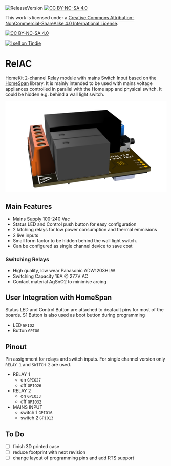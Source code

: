 ![ReleaseVersion](https://img.shields.io/github/v/release/mr4lexndr/RelAC)
[![CC BY-NC-SA 4.0][cc-by-nc-sa-shield]][cc-by-nc-sa]

This work is licensed under a
[Creative Commons Attribution-NonCommercial-ShareAlike 4.0 International License][cc-by-nc-sa].


[![CC BY-NC-SA 4.0][cc-by-nc-sa-image]][cc-by-nc-sa]

<a href="https://www.tindie.com/stores/mr4lexndr/?ref=offsite_badges&utm_source=sellers_Mr4lexndr&utm_medium=badges&utm_campaign=badge_medium"><img src="https://d2ss6ovg47m0r5.cloudfront.net/badges/tindie-mediums.png" alt="I sell on Tindie" width="150" height="78"></a>

[cc-by-nc-sa]: http://creativecommons.org/licenses/by-nc-sa/4.0/
[cc-by-nc-sa-image]: https://licensebuttons.net/l/by-nc-sa/4.0/88x31.png
[cc-by-nc-sa-shield]: https://img.shields.io/badge/License-CC%20BY--NC--SA%204.0-lightgrey.svg
# RelAC


HomeKit 2-channel Relay module with mains Switch Input based on the [HomeSpan](https://github.com/HomeSpan/HomeSpan) library. It is mainly intended to be used with mains voltage appliances controlled in parallel with the Home app and physical switch. It could be hidden e.g. behind a wall light switch.

![RelAC](https://github.com/mr4lexndr/RelAC/blob/main/assets/RelAC-transparent.png)


## Main Features
- Mains Supply 100-240 Vac
- Status LED and Control push button for easy configuration
- 2 latching relays for low power consumption and thermal emmisions
- 2 live inputs
- Small form factor to be hidden behind the wall light switch.
- Can be configured as single channel device to save cost
  
### Switching Relays
- High quality, low wear Panasonic ADW1203HLW  
- Switching Capacity 16A @ 277V AC  
- Contact material AgSnO2 to minimise arcing  


## User Integration with HomeSpan
Status LED and Control Button are attached to deafault pins for most of the boards. S1 Button is also used as boot button during programming
- LED `GPIO2`
- Button `GPIO0`

## Pinout
Pin assignment for relays and switch inputs. For single channel version only `RELAY 1` and `SWITCH 2` are used.

- RELAY 1
  -  on `GPIO27`
  - off `GPIO26`
- RELAY 2 
  - on `GPIO33`
  - off `GPIO32`
- MAINS INPUT
  - switch 1 `GPIO16`
  - switch 2 `GPIO13`



## To Do

- [ ] finish 3D printed case
- [ ] reduce footprint with next revision
- [ ] change layout of programming pins and add RTS support
